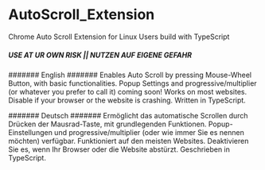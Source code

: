 # AutoScroll_Extension
Chrome Auto Scroll Extension for Linux Users build with TypeScript
##### USE AT UR OWN RISK || NUTZEN AUF EIGENE GEFAHR #####

####### English #######
Enables Auto Scroll by pressing Mouse-Wheel Button, with basic functionalities. 
Popup Settings and progressive/multiplier (or whatever you prefer to call it) coming soon! 
Works on most websites. Disable if your browser or the website is crashing.
Written in TypeScript.

####### Deutsch #######
Ermöglicht das automatische Scrollen durch Drücken der Mausrad-Taste, mit grundlegenden Funktionen.
Popup-Einstellungen und progressive/multiplier (oder wie immer Sie es nennen möchten) verfügbar.
Funktioniert auf den meisten Websites. Deaktivieren Sie es, wenn Ihr Browser oder die Website abstürzt.
Geschrieben in TypeScript.
